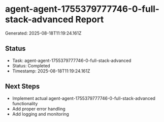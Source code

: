 # agent-agent-1755379777746-0-full-stack-advanced Report

Generated: 2025-08-18T11:19:24.161Z

## Status
- Task: agent-agent-1755379777746-0-full-stack-advanced
- Status: Completed
- Timestamp: 2025-08-18T11:19:24.161Z

## Next Steps
- Implement actual agent-agent-1755379777746-0-full-stack-advanced functionality
- Add proper error handling
- Add logging and monitoring
